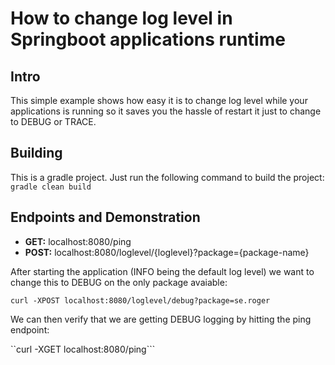 # How to change log level in Springboot applications runtime

## Intro
This simple example shows how easy it is to change log level while your applications is running so it saves you the hassle of restart it just to change to DEBUG or TRACE.


## Building
This is a gradle project. Just run the following command to build the project:
``gradle clean build``


## Endpoints and Demonstration
* __GET:__ localhost:8080/ping
* __POST:__ localhost:8080/loglevel/{loglevel}?package={package-name}


After starting the application (INFO being the default log level) we want to change this to DEBUG on the only package avaiable:

``curl -XPOST localhost:8080/loglevel/debug?package=se.roger``

We can then verify that we are getting DEBUG logging by hitting the ping endpoint:

``curl -XGET localhost:8080/ping```
